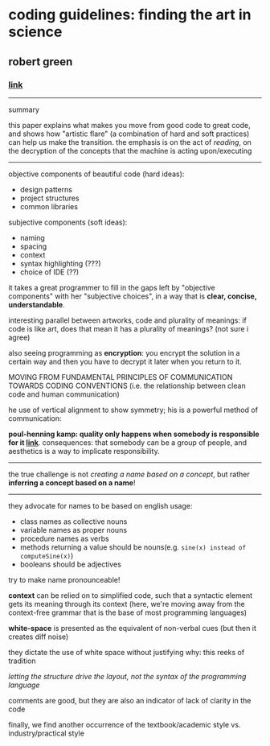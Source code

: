 # coding guidelines: finding the art in science
## robert green
### [link](https://cacm.acm.org/magazines/2011/12/142527-coding-guidelines-finding-the-art-in-the-science/fulltext)

---
summary

this paper explains what makes you move from good code to great code, and shows how "artistic flare" (a combination of hard and soft practices) can help us make the transition. the emphasis is on the act of *reading*, on the decryption of the concepts that the machine is acting upon/executing

---

objective components of beautiful code (hard ideas):
- design patterns
- project structures
- common libraries

subjective components (soft ideas):
- naming
- spacing
- context
- syntax highlighting (???)
- choice of IDE (??)

it takes a great programmer to fill in the gaps left by "objective components" with her "subjective choices", in a way that is **clear, concise, understandable**.

interesting parallel between artworks, code and plurality of meanings: if code is like art, does that mean it has a plurality of meanings? (not sure i agree)

also seeing programming as **encryption**: you encrypt the solution in a certain way and then you have to decrypt it later when you return to it.


MOVING FROM FUNDAMENTAL PRINCIPLES OF COMMUNICATION TOWARDS CODING CONVENTIONS (i.e. the relationship between clean code and human communication)

he use of vertical alignment to show symmetry; his is a powerful method of communication:

**poul-henning kamp: quality only happens when somebody is responsible for it [link](https://queue.acm.org/detail.cfm?id=2349257)**. consequences: that somebody can be a group of people, and aesthetics is a way to implicate responsibility.

---

the true challenge is not *creating a name based on a concept*, but rather **inferring a concept based on a name**!

---

they advocate for names to be based on english usage:
- class names as collective nouns
- variable names as proper nouns
- procedure names as verbs
- methods returning a value should be nouns(e.g. `sine(x) instead of computeSine(x)`)
- booleans should be adjectives

try to make name pronounceable!

**context** can be relied on to simplified code, such that a syntactic element gets its meaning through its context (here, we're moving away from the context-free grammar that is the base of most programming languages)

**white-space** is presented as the equivalent of non-verbal cues (but then it creates diff noise)

they dictate the use of white space without justifying why: this reeks of tradition


*letting the structure drive the layout, not the syntax of the programming language*

comments are good, but they are also an indicator of lack of clarity in the code


finally, we find another occurrence of the textbook/academic style vs. industry/practical style